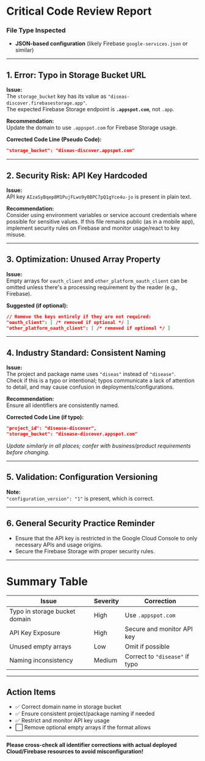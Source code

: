 # Critical Code Review Report

### File Type Inspected
- **JSON-based configuration** (likely Firebase `google-services.json` or similar)

---

## 1. **Error: Typo in Storage Bucket URL**
**Issue:**  
The `storage_bucket` key has its value as `"diseas-discover.firebasestorage.app"`.  
The expected Firebase Storage endpoint is **`.appspot.com`**, not `.app`.

**Recommendation:**  
Update the domain to use `.appspot.com` for Firebase Storage usage.

**Corrected Code Line (Pseudo Code):**
```json
"storage_bucket": "diseas-discover.appspot.com"
```

---

## 2. **Security Risk: API Key Hardcoded**
**Issue:**  
API key `AIzaSyBqep8M1PujFLwo9y0BPC7pQ1gYce4u-jo` is present in plain text.

**Recommendation:**  
Consider using environment variables or service account credentials where possible for sensitive values. If this file remains public (as in a mobile app), implement security rules on Firebase and monitor usage/react to key misuse.

---

## 3. **Optimization: Unused Array Property**
**Issue:**  
Empty arrays for `oauth_client` and `other_platform_oauth_client` can be omitted unless there's a processing requirement by the reader (e.g., Firebase).

**Suggested (if optional):**
```json
// Remove the keys entirely if they are not required:
"oauth_client": [ /* removed if optional */ ]
"other_platform_oauth_client": [ /* removed if optional */ ]
```

---

## 4. **Industry Standard: Consistent Naming**
**Issue:**  
The project and package name uses `"diseas"` instead of `"disease"`.  
Check if this is a typo or intentional; typos communicate a lack of attention to detail, and may cause confusion in deployments/configurations.

**Recommendation:**  
Ensure all identifiers are consistently named.

**Corrected Code Line (if typo):**
```json
"project_id": "disease-discover",
"storage_bucket": "disease-discover.appspot.com"
```
_Update similarly in all places; confer with business/product requirements before changing._

---

## 5. **Validation: Configuration Versioning**
**Note:**  
`"configuration_version": "1"` is present, which is correct.

---

## 6. **General Security Practice Reminder**
- Ensure that the API key is restricted in the Google Cloud Console to only necessary APIs and usage origins.
- Secure the Firebase Storage with proper security rules.

---

# **Summary Table**

| **Issue**                     | **Severity** | **Correction**                                     |
|-------------------------------|--------------|----------------------------------------------------|
| Typo in storage bucket domain  | High         | Use `.appspot.com`                                 |
| API Key Exposure              | High         | Secure and monitor API key                         |
| Unused empty arrays           | Low          | Omit if possible                                   |
| Naming inconsistency          | Medium       | Correct to `"disease"` if typo                     |

---

## **Action Items**
- ✅ Correct domain name in storage bucket
- ✅ Ensure consistent project/package naming if needed
- ✅ Restrict and monitor API key usage
- ⬜ Remove optional empty arrays if the format allows

---

**Please cross-check all identifier corrections with actual deployed Cloud/Firebase resources to avoid misconfiguration!**